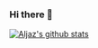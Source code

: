 ### Hi there 👋

<!--
**aljaz90/aljaz90** is a ✨ _special_ ✨ repository because its `README.md` (this file) appears on your GitHub profile.

Here are some ideas to get you started:

- 🔭 I’m currently working on ...
- 🌱 I’m currently learning ...
- 👯 I’m looking to collaborate on ...
- 🤔 I’m looking for help with ...
- 💬 Ask me about ...
- 📫 How to reach me: ...
- 😄 Pronouns: ...
- ⚡ Fun fact: ...
-->
[![Aljaz's github stats](https://github-readme-stats.vercel.app/api?username=aljaz90&count_private=true&show_icons=true)](https://github.com/anuraghazra/github-readme-stats)
